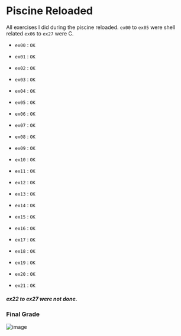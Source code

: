 # Piscine Reloaded

All exercises I did during the piscine reloaded.
`ex00` to `ex05` were shell related `ex06` to `ex27` were C.

- `ex00` : `OK`
- `ex01` : `OK`
- `ex02` : `OK`
- `ex03` : `OK`
- `ex04` : `OK`
- `ex05` : `OK`

- `ex06` : `OK`
- `ex07` : `OK`
- `ex08` : `OK`
- `ex09` : `OK`
- `ex10` : `OK`
- `ex11` : `OK`
- `ex12` : `OK`
- `ex13` : `OK`
- `ex14` : `OK`
- `ex15` : `OK`
- `ex16` : `OK`
- `ex17` : `OK`
- `ex18` : `OK`
- `ex19` : `OK`
- `ex20` : `OK`
- `ex21` : `OK`

##### ex22 to ex27 were not done.

### Final Grade

![image](https://github.com/user-attachments/assets/c59127ce-40f8-4c6e-b7d3-07dd9761088c)
